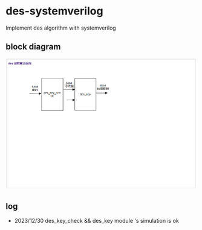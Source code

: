 # des-systemverilog

Implement des algorithm with systemverilog

## block diagram

![image-20231230155830817](pic/image-20231230155830817.png)

## log

- 2023/12/30 des_key_check && des_key  module 's simulation is ok
